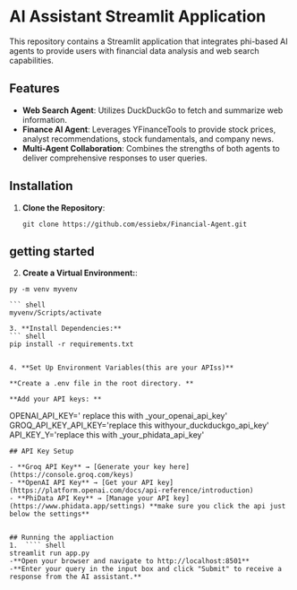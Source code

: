 # AI Assistant Streamlit Application

This repository contains a Streamlit application that integrates phi-based AI agents to provide users with financial data analysis and web search capabilities.

## Features

- **Web Search Agent**: Utilizes DuckDuckGo to fetch and summarize web information.
- **Finance AI Agent**: Leverages YFinanceTools to provide stock prices, analyst recommendations, stock fundamentals, and company news.
- **Multi-Agent Collaboration**: Combines the strengths of both agents to deliver comprehensive responses to user queries.

## Installation

1. **Clone the Repository**:

   ```shell
   git clone https://github.com/essiebx/Financial-Agent.git
   
 ## getting started

  
  2. **Create a Virtual Environment:**:

   ```shell
   py -m venv myvenv

  ``` shell
   myvenv/Scripts/activate

3. **Install Dependencies:**
``` shell
pip install -r requirements.txt


4. **Set Up Environment Variables(this are your APIss)**

   **Create a .env file in the root directory. **

  **Add your API keys: **

  ```
OPENAI_API_KEY=' replace this with _your_openai_api_key'
GROQ_API_KEY_API_KEY='replace this withyour_duckduckgo_api_key'
API_KEY_Y='replace this with _your_phidata_api_key'

  ```
## API Key Setup

- **Groq API Key** → [Generate your key here](https://console.groq.com/keys)
- **OpenAI API Key** → [Get your API key](https://platform.openai.com/docs/api-reference/introduction)
- **PhiData API Key** → [Manage your API key](https://www.phidata.app/settings) **make sure you click the api just below the settings**


  ## Running the appliaction
1.  ```` shell
  streamlit run app.py
-**Open your browser and navigate to http://localhost:8501**
-**Enter your query in the input box and click "Submit" to receive a response from the AI assistant.**

